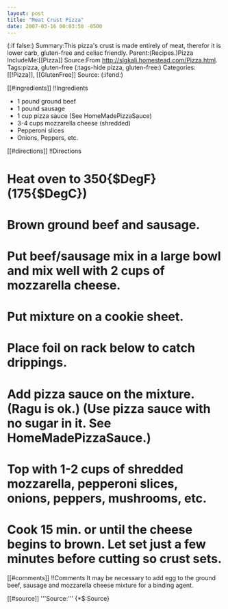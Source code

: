 ```yaml
---
layout: post
title: "Meat Crust Pizza"
date: 2007-03-16 00:03:58 -0500
---
```

(:if false:)
Summary:This pizza's crust is made entirely of meat, therefor it is lower carb, gluten-free and celiac friendly. 
Parent:(Recipes.)Pizza
IncludeMe:[[Pizza]]
Source:From http://slgkali.homestead.com/Pizza.html.
Tags:pizza, gluten-free
(:tags-hide pizza, gluten-free:)
Categories:[[!Pizza]], [[GlutenFree]]
Source:
(:ifend:)


[[#ingredients]]
!!Ingredients
* 1 pound ground beef
* 1 pound sausage
* 1 cup pizza sauce (See HomeMadePizzaSauce)
* 3-4 cups mozzarella cheese (shredded)
* Pepperoni slices
* Onions, Peppers, etc.

[[#directions]]
!!Directions
# Heat oven to 350{$DegF} (175{$DegC})

# Brown ground beef and sausage.

# Put beef/sausage mix in a large bowl and mix well with 2 cups of mozzarella cheese.

# Put mixture on a cookie sheet.

# Place foil on rack below to catch drippings.

# Add pizza sauce on the mixture. (Ragu is ok.) (Use pizza sauce with no sugar in it. See HomeMadePizzaSauce.)

# Top with 1-2 cups of shredded mozzarella, pepperoni slices, onions, peppers, mushrooms, etc.

# Cook 15 min. or until the cheese begins to brown. Let set just a few minutes before cutting so crust sets.


[[#comments]]
!!Comments
It may be necessary to add egg to the ground beef, sausage and mozzarella cheese mixture for a binding agent.

[[#source]]
'''Source:''' {*$:Source}



